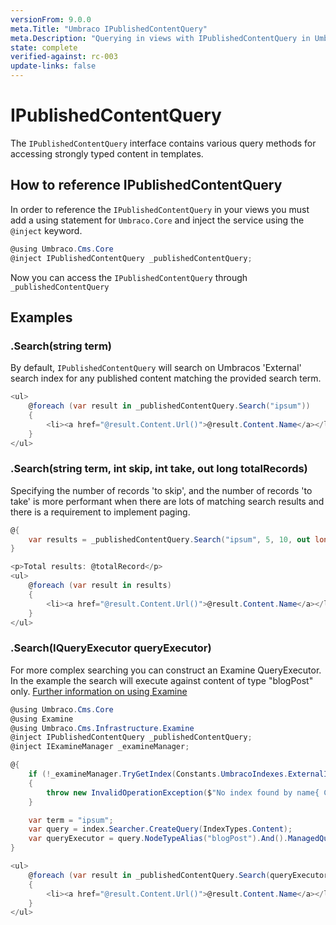 ```yaml
---
versionFrom: 9.0.0
meta.Title: "Umbraco IPublishedContentQuery"
meta.Description: "Querying in views with IPublishedContentQuery in Umbraco"
state: complete
verified-against: rc-003
update-links: false
---
```


# IPublishedContentQuery

The `IPublishedContentQuery` interface contains various query methods for accessing strongly typed content in templates.

## How to reference IPublishedContentQuery

In order to reference the `IPublishedContentQuery` in your views you must add a using statement for `Umbraco.Core` and inject the service using the `@inject` keyword.

```C#
@using Umbraco.Cms.Core
@inject IPublishedContentQuery _publishedContentQuery;
```

Now you can access the `IPublishedContentQuery` through `_publishedContentQuery`


## Examples

### .Search(string term)

By default, `IPublishedContentQuery` will search on Umbracos 'External' search index for any published content matching the provided search term. 

```csharp
<ul>
	@foreach (var result in _publishedContentQuery.Search("ipsum"))
	{
		<li><a href="@result.Content.Url()">@result.Content.Name</a></li>
	}
</ul>
```

### .Search(string term, int skip, int take, out long totalRecords)

Specifying the number of records 'to skip', and the number of records 'to take' is more performant when there are lots of matching search results and there is a requirement to implement paging.

```csharp
@{
	var results = _publishedContentQuery.Search("ipsum", 5, 10, out long totalRecord);
}

<p>Total results: @totalRecord</p>
<ul>
	@foreach (var result in results)
	{
		<li><a href="@result.Content.Url()">@result.Content.Name</a></li>
	}
</ul>
```

### .Search(IQueryExecutor queryExecutor)

For more complex searching you can construct an Examine QueryExecutor. In the example the search will execute against content of type "blogPost" only.
[Further information on using Examine](../../Searching/Examine/Quick-Start/index.md#different-ways-to-query)

```csharp
@using Umbraco.Cms.Core
@using Examine
@using Umbraco.Cms.Infrastructure.Examine
@inject IPublishedContentQuery _publishedContentQuery;
@inject IExamineManager _examineManager; 

@{
	if (!_examineManager.TryGetIndex(Constants.UmbracoIndexes.ExternalIndexName, out IIndex index))
	{
		throw new InvalidOperationException($"No index found by name{ Constants.UmbracoIndexes.ExternalIndexName }");
	}

	var term = "ipsum";
	var query = index.Searcher.CreateQuery(IndexTypes.Content);
	var queryExecutor = query.NodeTypeAlias("blogPost").And().ManagedQuery(term);
}

<ul>
	@foreach (var result in _publishedContentQuery.Search(queryExecutor))
    {
	    <li><a href="@result.Content.Url()">@result.Content.Name</a></li>
    }
</ul>
```